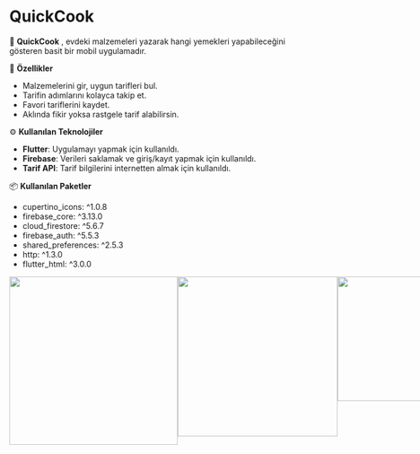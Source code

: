 # QuickCook

📱 **QuickCook** ,
evdeki malzemeleri yazarak hangi yemekleri yapabileceğini gösteren basit bir mobil uygulamadır.

🚀 **Özellikler**
- Malzemelerini gir, uygun tarifleri bul.
- Tarifin adımlarını kolayca takip et.
- Favori tariflerini kaydet.
- Aklında fikir yoksa rastgele tarif alabilirsin.

⚙️ **Kullanılan Teknolojiler**
- **Flutter**: Uygulamayı yapmak için kullanıldı.
- **Firebase**: Verileri saklamak ve giriş/kayıt yapmak için kullanıldı.
- **Tarif API**: Tarif bilgilerini internetten almak için kullanıldı.

📦  **Kullanılan Paketler**
 - cupertino_icons: ^1.0.8
 - firebase_core: ^3.13.0
 - cloud_firestore: ^5.6.7
 - firebase_auth: ^5.5.3
 - shared_preferences: ^2.5.3
 - http: ^1.3.0
 - flutter_html: ^3.0.0



<div style="display: flex; justify-content: space-between;">
  <img src="https://github.com/user-attachments/assets/4eca3c15-c441-45b9-866c-0f1fd4b3f59f" width="300" />
  <img src="https://github.com/user-attachments/assets/7d12ad16-439b-4541-9967-24976ce99482" width="285" />
  <img src="https://github.com/user-attachments/assets/4795c7aa-bd19-4f50-8018-29f0533f57f0" width="222" />
</div>
